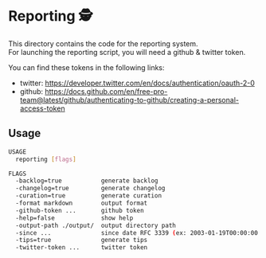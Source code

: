 # Reporting :detective:

This directory contains the code for the reporting system.\
For launching the reporting script, you will need a github & twitter token.

You can find these tokens in the following links:
- twitter: https://developer.twitter.com/en/docs/authentication/oauth-2-0
- github: https://docs.github.com/en/free-pro-team@latest/github/authenticating-to-github/creating-a-personal-access-token

## Usage

```bash
USAGE
  reporting [flags]

FLAGS
  -backlog=true           generate backlog
  -changelog=true         generate changelog
  -curation=true          generate curation
  -format markdown        output format
  -github-token ...       github token
  -help=false             show help
  -output-path ./output/  output directory path
  -since ...              since date RFC 3339 (ex: 2003-01-19T00:00:00.000Z)
  -tips=true              generate tips
  -twitter-token ...      twitter token
```